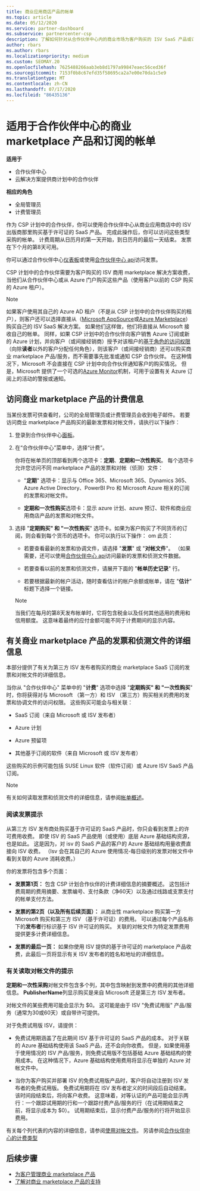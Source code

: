 ```yaml
---
title: 商业应用商店产品的帐单
ms.topic: article
ms.date: 05/12/2020
ms.service: partner-dashboard
ms.subservice: partnercenter-csp
description: 了解如何针对从合作伙伴中心内的商业市场为客户购买的 ISV SaaS 产品或订阅付费。
author: rbars
ms.author: rbars
ms.localizationpriority: medium
ms.custom: SEOMAY.20
ms.openlocfilehash: 7625488266aab3eb8d1797a99847eaec56ced36f
ms.sourcegitcommit: 7153f0b8c67efd35f58695ca2a7e00e70da1c5e9
ms.translationtype: MT
ms.contentlocale: zh-CN
ms.lasthandoff: 07/17/2020
ms.locfileid: "86435136"
---
```

# <a name="billing-for-commercial-marketplace-products-and-subscriptions-in-partner-center"></a>适用于合作伙伴中心的商业 marketplace 产品和订阅的帐单

**适用于**

- 合作伙伴中心
- 云解决方案提供商计划中的合作伙伴

**相应的角色**

- 全局管理员
- 计费管理员

作为 CSP 计划中的合作伙伴，你可以使用合作伙伴中心从商业应用商店中的 ISV 出版商那里购买基于许可证的 SaaS 产品。 完成此操作后，你可以访问这些类型采购的帐单。 计费周期从日历月的第一天开始，到日历月的最后一天结束。 发票在下个月的第8天可用。

你可以通过合作伙伴中心[仪表板](https://partner.microsoft.com/dashboard/)或使用[合作伙伴中心 api](https://docs.microsoft.com/partner-center/develop/)访问发票。

CSP 计划中的合作伙伴需要为客户购买的 ISV 商用 marketplace 解决方案收费，当他们从合作伙伴中心或从 Azure 门户购买这些产品（使用客户以前的 CSP 购买的 Azure 租户）。

>[!NOTE]
>如果客户使用其自己的 Azure AD 租户（不是从 CSP 计划中的合作伙伴购买的租户），则客户还可以选择直接从（[Microsoft AppSource](https://appsource.microsoft.com/)或[Azure Marketplace](https://azuremarketplace.microsoft.com/)）购买自己的 ISV SaaS 解决方案。 如果他们这样做，他们将直接从 Microsoft 接收自己的帐单。 同样，如果 CSP 计划中的合作伙伴向客户销售 Azure 订阅或新的 Azure 计划，并向客户（或间接经销商）授予对该租户的[基于角色的访问权限](https://docs.microsoft.com/azure/role-based-access-control/built-in-roles)（向除**读者**以外的客户分配任何角色），则该客户（或间接经销商）还可以购买商业 marketplace 产品/服务，而不需要事先批准或通知 CSP 合作伙伴。 在这种情况下，Microsoft 不会直接在 CSP 计划中向合作伙伴通知客户的购买情况。 但是，Microsoft 提供了一个可选的[Azure Monitor](https://docs.microsoft.com/azure/azure-monitor/platform/alerts-activity-log)机制，可用于设置有关 Azure 订阅上的活动的警报或通知。

## <a name="access-billing-information-for-commercial-marketplace-products"></a>访问商业 marketplace 产品的计费信息

当某份发票可供查看时，公司的全局管理员或计费管理员会收到电子邮件。 若要访问商业 marketplace 产品购买的最新发票和对帐文件，请执行以下操作：

1. 登录到合作伙伴中心[面板](https://partner.microsoft.com/dashboard/)。

2. 在“合作伙伴中心”菜单中，选择“计费”。 

    你将在帐单页的顶部看到两个选项卡：**定期**、**定期和一次性购买**。 每个选项卡允许您访问不同 marketplace 产品的发票和对帐（侦测）文件：

    - "**定期**" 选项卡：显示与 Office 365、Microsoft 365、Dynamics 365、Azure Active Directory、PowerBI Pro 和 Microsoft Azure 相关的订阅的发票和对帐文件。

    - **定期和一次性购买**选项卡：显示 azure 计划、azure 预订、软件和商业应用商店产品的发票和对帐文件。
  
3. 选择 "**定期购买" 和 "一次性购买**" 选项卡。如果为客户购买了不同货币的订阅，则会看到每个货币的选项卡。 你可以执行以下操作： om 此页：

    - 若要查看最新的发票和协调文件，请选择 "**发票**" 或 "**对帐文件**"。 （如果需要，还可以使用[合作伙伴中心 api](https://docs.microsoft.com/partner-center/develop/)访问最新的发票和侦测文件数据。

    - 若要查看以前的发票和侦测文件，请展开下面的 "**帐单历史记录**" 行。

    - 若要根据最新的帐户活动，随时查看估计的帐户余额或帐单，请在 "**估计**" 标题下选择一个链接。  

    >[!NOTE]
    > 当我们在每月的第8天发布帐单时，它将包含税金以及任何其他适用的费用和信用额度。 这意味着最终的应付金额可能不同于计费期间的显示内容。

## <a name="more-about-invoices-and-recon-files-for-commercial-marketplace-products"></a>有关商业 marketplace 产品的发票和侦测文件的详细信息

本部分提供了有关为第三方 ISV 发布者购买的商业 marketplace SaaS 订阅的发票和对帐文件的详细信息。

当你从 "合作伙伴中心" 菜单中的 "**计费**" 选项中选择 "**定期购买" 和 "一次性购买**" 时，你将获得对与 Microsoft （第一方）和 ISV （第三方）购买相关的费用的发票和协调文件的访问权限。 这些购买可能会与相关联：

- SaaS 订阅（来自 Microsoft 或 ISV 发布者）

- Azure 计划

- Azure 预留项

- 其他基于订阅的软件（来自 Microsoft 或 ISV 发布者）

这些购买的示例可能包括 SUSE Linux 软件（软件订阅）或 Azure ISV SaaS 产品订阅。

>[!NOTE]
> 有关如何读取发票和侦测文件的详细信息，请参阅[帐单概述](billing.md)。

### <a name="tips-on-reading-your-invoice"></a>阅读发票提示

从第三方 ISV 发布商处购买基于许可证的 SaaS 产品时，你只会看到发票上的许可费用收费。 即使 ISV 的 SaaS 产品使用（或使用）底层 Azure 基础结构资源，也是如此。 这是因为，对 isv 的 SaaS 产品的客户的 Azure 基础结构用量收费直接向 ISV 收费。 （Isv 会在其自己的 Azure 使用情况-每日级别的发票对帐文件中看到关联的 Azure 消耗收费。）

你的发票将包含多个页面：

- **发票第1页：** 包含 CSP 计划合作伙伴的计费详细信息的摘要概述。 这包括计费周期的费用摘要、发票编号、支付条款（净60天）以及通过线路或支票支付的帐单支付方法。

- **发票的第2页（以及所有后续页面）：** 从商业性 marketplace 购买第一方 Microsoft 购买和第三方 ISV （基于许可证）的费用。 可以通过每个产品名称下的**发布者**行标识基于 ISV 许可证的购买。 关联的对帐文件为特定发票费用提供更多计费详细信息。

- **发票的最后一页：** 如果你使用 ISV 提供的基于许可证的 marketplace 产品收费，此最后一页将显示有关 ISV 发布者的姓名和地址的详细信息。

### <a name="tips-on-reading-your-reconciliation-file"></a>有关读取对帐文件的提示

**定期和一次性采购**对帐文件包含多个列，其中包含映射到发票中的费用的其他详细信息。 **PublisherName**列显示购买是来自 Microsoft 还是第三方 ISV 发布者。

对帐文件的某些费用可能会显示为 $0。 这可能是由于 ISV "免费试用版" 产品/服务（通常为30或60天）或自带许可提供。

对于免费试用版 ISV，请提供：

- 免费试用期涵盖了在此期间 ISV 基于许可证的 SaaS 产品的成本。 对于关联的 Azure 基础结构使用该 SaaS 产品，还不会向你收费。  但是，如果使用基于使用情况的 ISV 产品/服务，则免费试用版不包括基础 Azure 基础结构的使用成本。 在这种情况下，Azure 基础结构使用费用将显示在单独的 Azure 对帐文件中。

- 当你为客户购买并部署 ISV 的免费试用版产品时，客户将自动注册到 ISV 发布者的免费试用版。 免费试用期将在 ISV 发布者定义的时间段后自动结束。 该时间段结束后，将向客户收费。 这意味着，对等认证的产品可能会显示两行：一个跟踪试用期的行和一个跟踪付费产品/服务的行（在试用期结束之前，将显示成本为 $0）。 试用期结束后，显示付费产品/服务的行将开始显示费用。 

有关每个列代表的内容的详细信息，请参阅[使用对帐文件](use-the-reconciliation-files.md)。 另请参阅[合作伙伴中心的计费类型](billing-different-types.md)

## <a name="next-steps"></a>后续步骤

- [为客户管理商业 marketplace 产品](csp-commercial-marketplace-manage.md)
- [了解对商业 marketplace 产品的支持](csp-commercial-marketplace-support.md)
